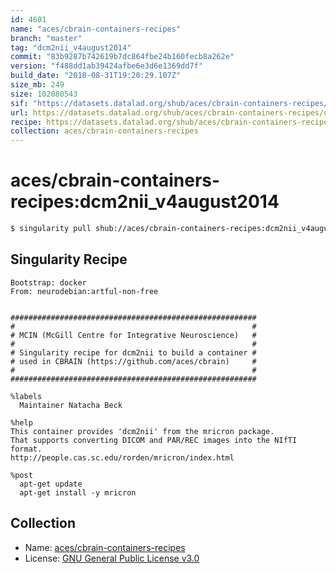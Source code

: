 ```yaml
---
id: 4601
name: "aces/cbrain-containers-recipes"
branch: "master"
tag: "dcm2nii_v4august2014"
commit: "83b9287b742619b7dc864fbe24b160fecb8a262e"
version: "f488dd1ab39424afbe6e3d6e1369dd7f"
build_date: "2018-08-31T19:20:29.107Z"
size_mb: 249
size: 102080543
sif: "https://datasets.datalad.org/shub/aces/cbrain-containers-recipes/dcm2nii_v4august2014/2018-08-31-83b9287b-f488dd1a/f488dd1ab39424afbe6e3d6e1369dd7f.simg"
url: https://datasets.datalad.org/shub/aces/cbrain-containers-recipes/dcm2nii_v4august2014/2018-08-31-83b9287b-f488dd1a/
recipe: https://datasets.datalad.org/shub/aces/cbrain-containers-recipes/dcm2nii_v4august2014/2018-08-31-83b9287b-f488dd1a/Singularity
collection: aces/cbrain-containers-recipes
---
```


# aces/cbrain-containers-recipes:dcm2nii_v4august2014

```bash
$ singularity pull shub://aces/cbrain-containers-recipes:dcm2nii_v4august2014
```

## Singularity Recipe

```singularity
Bootstrap: docker
From: neurodebian:artful-non-free


#######################################################
#                                                     #
# MCIN (McGill Centre for Integrative Neuroscience)   #
#                                                     #
# Singularity recipe for dcm2nii to build a container #
# used in CBRAIN (https://github.com/aces/cbrain)     #
#                                                     #
#######################################################

%labels
  Maintainer Natacha Beck

%help
This container provides 'dcm2nii' from the mricron package.
That supports converting DICOM and PAR/REC images into the NIfTI format. 
http://people.cas.sc.edu/rorden/mricron/index.html  

%post
  apt-get update
  apt-get install -y mricron
```

## Collection

 - Name: [aces/cbrain-containers-recipes](https://github.com/aces/cbrain-containers-recipes)
 - License: [GNU General Public License v3.0](https://api.github.com/licenses/gpl-3.0)

